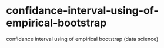 # confidance-interval-using-of-empirical-bootstrap
confidance interval using of empirical bootstrap (data science)
